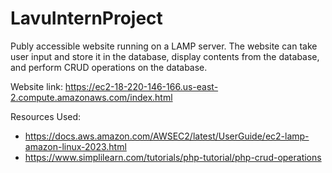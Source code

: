 # LavuInternProject

Publy accessible website running on a LAMP server. The website can take user input and store it in the database, display contents from the database, and perform CRUD operations on the database.

Website link: https://ec2-18-220-146-166.us-east-2.compute.amazonaws.com/index.html

Resources Used:
- https://docs.aws.amazon.com/AWSEC2/latest/UserGuide/ec2-lamp-amazon-linux-2023.html
- https://www.simplilearn.com/tutorials/php-tutorial/php-crud-operations
